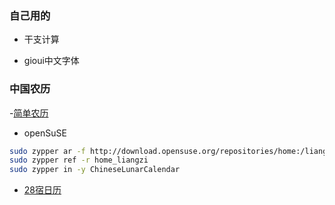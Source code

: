 ### 自己用的

- 干支计算

- gioui中文字体

### 中国农历

-[简单农历](https://github.com/Aquarian-Age/ccal/releases/tag/ccal)

- openSuSE
```bash
sudo zypper ar -f http://download.opensuse.org/repositories/home:/liangzi/openSUSE_Tumbleweed/home:liangzi.repo
sudo zypper ref -r home_liangzi
sudo zypper in -y ChineseLunarCalendar
```

- [28宿日历](https://github.com/Aquarian-Age/xa/releases/tag/v0.0.3)

